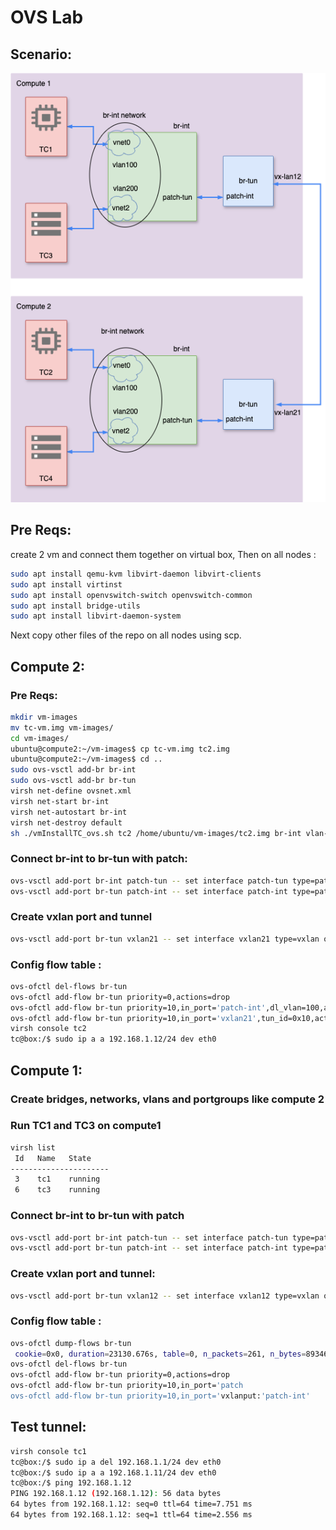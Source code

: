 # OVS Lab

## Scenario:
![Lab_OVS](./lab_ovs.png)
## Pre Reqs:
create 2 vm and connect them together on virtual box,
Then on all nodes :
   ```sh
sudo apt install qemu-kvm libvirt-daemon libvirt-clients
sudo apt install virtinst
sudo apt install openvswitch-switch openvswitch-common
sudo apt install bridge-utils
sudo apt install libvirt-daemon-system
```
Next copy other files of the repo on all nodes using scp.

## Compute 2:
### Pre Reqs:

   ```sh
mkdir vm-images
mv tc-vm.img vm-images/
cd vm-images/
ubuntu@compute2:~/vm-images$ cp tc-vm.img tc2.img
ubuntu@compute2:~/vm-images$ cd ..
sudo ovs-vsctl add-br br-int
sudo ovs-vsctl add-br br-tun
virsh net-define ovsnet.xml
virsh net-start br-int
virsh net-autostart br-int
virsh net-destroy default
sh ./vmInstallTC_ovs.sh tc2 /home/ubuntu/vm-images/tc2.img br-int vlan-100
   ```
### Connect br-int to br-tun with patch:
   ```sh
   ovs-vsctl add-port br-int patch-tun -- set interface patch-tun type=patch options:peer=patch-int
   ovs-vsctl add-port br-tun patch-int -- set interface patch-int type=patch options:peer=patch-tun
   ```

### Create vxlan port and tunnel

```sh
ovs-vsctl add-port br-tun vxlan21 -- set interface vxlan21 type=vxlan options:{remote_ip=192.168.56.101,key=flow}
```
### Config flow table :
```sh
ovs-ofctl del-flows br-tun
ovs-ofctl add-flow br-tun priority=0,actions=drop
ovs-ofctl add-flow br-tun priority=10,in_port='patch-int',dl_vlan=100,actions='set_field:0x10->tun_id',strip_vlan,NORMAL
ovs-ofctl add-flow br-tun priority=10,in_port='vxlan21',tun_id=0x10,actions=mod_vlan_vid:100,output:'patch-int'
virsh console tc2
tc@box:/$ sudo ip a a 192.168.1.12/24 dev eth0

```
## Compute 1:
### Create bridges, networks, vlans and portgroups like compute 2
### Run TC1 and TC3 on compute1
```sh
virsh list
 Id   Name   State
----------------------
 3    tc1    running
 6    tc3    running
```
### Connect br-int to br-tun with patch
```sh
ovs-vsctl add-port br-int patch-tun -- set interface patch-tun type=patch options:peer=patch-int
ovs-vsctl add-port br-tun patch-int -- set interface patch-int type=patch options:peer=patch-tun
```
### Create vxlan port and tunnel:
```sh
ovs-vsctl add-port br-tun vxlan12 -- set interface vxlan12 type=vxlan options:{remote_ip=192.168.56.102,key=flow}
```
### Config flow table :
```sh
ovs-ofctl dump-flows br-tun
 cookie=0x0, duration=23130.676s, table=0, n_packets=261, n_bytes=89346, priority=0 actions=NORMAL
ovs-ofctl del-flows br-tun
ovs-ofctl add-flow br-tun priority=0,actions=drop 
ovs-ofctl add-flow br-tun priority=10,in_port='patch 
ovs-ofctl add-flow br-tun priority=10,in_port='vxlanput:'patch-int'
```

## Test tunnel:
```sh
virsh console tc1
tc@box:/$ sudo ip a del 192.168.1.1/24 dev eth0
tc@box:/$ sudo ip a a 192.168.1.11/24 dev eth0
tc@box:/$ ping 192.168.1.12
PING 192.168.1.12 (192.168.1.12): 56 data bytes
64 bytes from 192.168.1.12: seq=0 ttl=64 time=7.751 ms
64 bytes from 192.168.1.12: seq=1 ttl=64 time=2.556 ms
```
